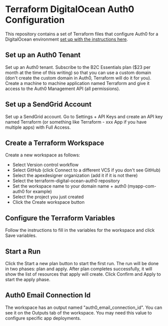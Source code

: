 # Terraform DigitalOcean Auth0 Configuration
This repository contains a set of Terraform files that configure Auth0 for a DigitalOcean environment [set up with the instructions here](https://github.com/apexdesigner/terraform-digital-ocean-cluster).
## Set up an Auth0 Tenant
Set up an Auth0 tenant.
Subscribe to the B2C Essentials plan ($23 per month at the time of this writing) so that you can use a custom domain (don't create the custom domain in Auth0, Terraform will do it for you).
Create a machine to machine application named Terraform and give it access to the Auth0 Management API (all permissions).

## Set up a SendGrid Account
Set up a SendGrid account. 
Go to Settings + API Keys and create an API key named Terraform (or something like Terraform - xxx App if you have multiple apps) with Full Access. 

## Create a Terraform Workspace
Create a new workspace as follows:

* Select Version control workflow
* Select GitHub (click Connect to a different VCS if you don't see GitHub)
* Select the apexdesigner organization (add it if it is not there)
* Select the terraform-digital-ocean-auth0 repository
* Set the workspace name to your domain name + auth0 (myapp-com-auth0 for example)
* Select the project you just created
* Click the Create workspace button

## Configure the Terraform Variables
Follow the instructions to fill in the variables for the workspace and click Save variables.

## Start a Run
Click the Start a new plan button to start the first run. 
The run will be done in two phases: plan and apply. 
After plan completes successfully, it will show the list of resources that apply will create. 
Click Confirm and Apply to start the apply phase.

## Auth0 Email Connection Id
The workspace has an output named "auth0_email_connection_id".
You can see it on the Outputs tab of the workspace.
You may need this value to configure specific app deployments.
